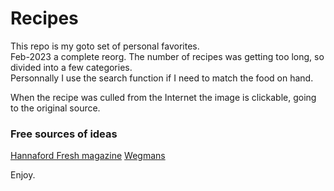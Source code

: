 # Recipes
This repo is my goto set of personal favorites.  
Feb-2023 a complete reorg.  The number of recipes was getting too long, so divided into a few categories.  
Personnally I use the search function if I need to match the food on hand.  

When the recipe was culled from the Internet the image is clickable, going to the original source.

### Free sources of ideas
[Hannaford Fresh magazine](https://www.hannaford.com/recipes)
[Wegmans](https://shop.wegmans.com/shop/recipes)

Enjoy.  
